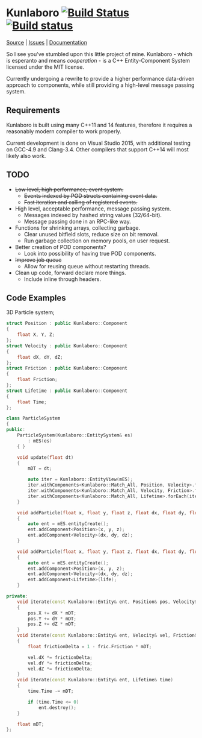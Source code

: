 Kunlaboro [![Build Status](https://travis-ci.org/ace13/Kunlaboro.svg?branch=rewrite)](https://travis-ci.org/ace13/Kunlaboro) [![Build status](https://ci.appveyor.com/api/projects/status/eqe00q7ej7vrj33m/branch/rewrite?svg=true)](https://ci.appveyor.com/project/ace13/kunlaboro/branch/rewrite)
=========

[Source](https://github.com/ace13/Kunlaboro) | [Issues](https://github.com/ace13/Kunlaboro/issues) | [Documentation](https://ace13.github.io/Kunlaboro)

So I see you've stumbled upon this little project of mine.
Kunlaboro - which is esperanto and means *cooperation* - is a C++ Entity-Component System licensed under the MIT license.

Currently undergoing a rewrite to provide a higher performance data-driven approach to components, while still providing a high-level message passing system.

Requirements
------------

Kunlaboro is built using many C++11 and 14 features, therefore it requires a reasonably modern compiler to work properly.

Current development is done on Visual Studio 2015, with additional testing on GCC-4.9 and Clang-3.4. Other compilers that support C++14 will most likely also work.

TODO
----

- ~~Low level, high performance, event system.~~
  - ~~Events indexed by POD structs containing event data.~~
  - ~~Fast iteration and calling of registered events.~~
- High level, acceptable performance, message passing system.
  - Messages indexed by hashed string values (32/64-bit).
  - Message passing done in an RPC-like way.
- Functions for shrinking arrays, collecting garbage.
  - Clear unused bitfield slots, reduce size on bit removal.
  - Run garbage collection on memory pools, on user request.
- Better creation of POD components?
  - Look into possibility of having true POD components.
- ~~Improve job queue~~
  - Allow for reusing queue without restarting threads.
- Clean up code, forward declare more things.
  - Include inline through headers.

Code Examples
-------------

3D Particle system;

```c++
struct Position : public Kunlaboro::Component
{
	float X, Y, Z;
};
struct Velocity : public Kunlaboro::Component
{
	float dX, dY, dZ;
};
struct Friction : public Kunlaboro::Component
{
	float Friction;
};
struct Lifetime : public Kunlaboro::Component
{
	float Time;
};

class ParticleSystem
{
public:
	ParticleSystem(Kunlaboro::EntitySystem& es)
		: mES(es)
	{ }

	void update(float dt)
	{
		mDT = dt;

		auto iter = Kunlaboro::EntityView(mES);
		iter.withComponents<Kunlaboro::Match_All, Position, Velocity>.forEach(iterate);
		iter.withComponents<Kunlaboro::Match_All, Velocity, Friction>.forEach(iterate);
		iter.withComponents<Kunlaboro::Match_All, Lifetime>.forEach(iterate);
	}

	void addParticle(float x, float y, float z, float dx, float dy, float dz)
	{
		auto ent = mES.entityCreate();
		ent.addComponent<Position>(x, y, z);
		ent.addComponent<Velocity>(dx, dy, dz);
	}

	void addParticle(float x, float y, float z, float dx, float dy, float dz, float life)
	{
		auto ent = mES.entityCreate();
		ent.addComponent<Position>(x, y, z);
		ent.addComponent<Velocity>(dx, dy, dz);
		ent.addComponent<Lifetime>(life);
	}

private:
	void iterate(const Kunlaboro::Entity& ent, Position& pos, Velocity& vel)
	{
		pos.X += dX * mDT;
		pos.Y += dY * mDT;
		pos.Z += dZ * mDT;
	}
	void iterate(const Kunlaboro::Entity& ent, Velocity& vel, Friction& fric)
	{
		float frictionDelta = 1 - fric.Friction * mDT;

		vel.dX *= frictionDelta;
		vel.dY *= frictionDelta;
		vel.dZ *= frictionDelta;
	}
	void iterate(const Kunlaboro::Entity& ent, Lifetime& time)
	{
		time.Time -= mDT;

		if (time.Time <= 0)
			ent.destroy();
	}

	float mDT;
};
```
